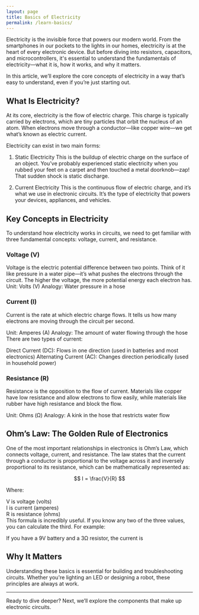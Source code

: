 ```yaml
---
layout: page
title: Basics of Electricity
permalink: /learn-basics/
---
```

<script type="text/javascript" async
  src="https://cdn.jsdelivr.net/npm/mathjax@3/es5/tex-mml-chtml.js">
</script>



  
Electricity is the invisible force that powers our modern world. From the smartphones in our pockets to the lights in our homes, electricity is at the heart of every electronic device. But before diving into resistors, capacitors, and microcontrollers, it's essential to understand the fundamentals of electricity—what it is, how it works, and why it matters.

In this article, we’ll explore the core concepts of electricity in a way that’s easy to understand, even if you’re just starting out.

## What Is Electricity?

At its core, electricity is the flow of electric charge. This charge is typically carried by electrons, which are tiny particles that orbit the nucleus of an atom. When electrons move through a conductor—like copper wire—we get what’s known as electric current.

Electricity can exist in two main forms:

1. Static Electricity
This is the buildup of electric charge on the surface of an object. You’ve probably experienced static electricity when you rubbed your feet on a carpet and then touched a metal doorknob—zap! That sudden shock is static discharge.

2. Current Electricity
This is the continuous flow of electric charge, and it’s what we use in electronic circuits. It’s the type of electricity that powers your devices, appliances, and vehicles.

## Key Concepts in Electricity
To understand how electricity works in circuits, we need to get familiar with three fundamental concepts: voltage, current, and resistance.

### Voltage (V)
Voltage is the electric potential difference between two points. Think of it like pressure in a water pipe—it’s what pushes the electrons through the circuit. The higher the voltage, the more potential energy each electron has.
Unit: Volts (V)
Analogy: Water pressure in a hose

### Current (I)
Current is the rate at which electric charge flows. It tells us how many electrons are moving through the circuit per second.

Unit: Amperes (A)
Analogy: The amount of water flowing through the hose
There are two types of current:

Direct Current (DC): Flows in one direction (used in batteries and most electronics)
Alternating Current (AC): Changes direction periodically (used in household power)

### Resistance (R)
Resistance is the opposition to the flow of current. Materials like copper have low resistance and allow electrons to flow easily, while materials like rubber have high resistance and block the flow.

Unit: Ohms (Ω)
Analogy: A kink in the hose that restricts water flow

## Ohm’s Law: The Golden Rule of Electronics

One of the most important relationships in electronics is Ohm’s Law, which connects voltage, current, and resistance. The law states that the current through a conductor is proportional to the voltage across it and inversely proportional to its resistance, which can be mathematically represented as:

$$
I = \frac{V}{R}
$$

Where:

V is voltage (volts)\
I is current (amperes)\
R is resistance (ohms)\
This formula is incredibly useful. If you know any two of the three values, you can calculate the third. For example:

If you have a 9V battery and a 3Ω resistor, the current is







## Why It Matters

Understanding these basics is essential for building and troubleshooting circuits. Whether you're lighting an LED or designing a robot, these principles are always at work.

---

Ready to dive deeper? Next, we’ll explore the components that make up electronic circuits.
